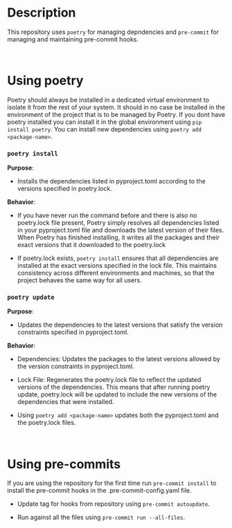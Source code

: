 # Description


This repository uses `poetry` for managing depndencies and `pre-commit` for managing and maintaining pre-commit hooks.

<br>

# Using poetry

Poetry should always be installed in a dedicated virtual environment to isolate it from the rest of your system. It should in no case be installed in the environment of the project that is to be managed by Poetry. If you dont have poetry installed you can install it in the global environment using `pip install poetry`. You can install new dependencies using `poetry add <package-name>`.


### `poetry install`

**Purpose**:

- Installs the dependencies listed in pyproject.toml according to the versions specified in poetry.lock.

**Behavior**:

- If you have never run the command before and there is also no poetry.lock file present, Poetry simply resolves all dependencies listed in your pyproject.toml file and downloads the latest version of their files. When Poetry has finished installing, it writes all the packages and their exact versions that it downloaded to the poetry.lock

- If poetry.lock exists, `poetry install` ensures that all dependencies are installed at the exact versions specified in the lock file. This maintains consistency across different environments and machines, so that the project behaves the same way for all users.

### `poetry update`

**Purpose**:
- Updates the dependencies to the latest versions that satisfy the version constraints specified in pyproject.toml.

**Behavior**:
- Dependencies: Updates the packages to the latest versions allowed by the version constraints in pyproject.toml.

- Lock File: Regenerates the poetry.lock file to reflect the updated versions of the dependencies. This means that after running poetry update, poetry.lock will be updated to include the new versions of the dependencies that were installed.

- Using `poetry add <package-name>` updates both the pyproject.toml and the poetry.lock files.

<br>

# Using pre-commits

If you are using the repository for the first time run `pre-commit install` to install the pre-commit hooks in the .pre-commit-config.yaml file.

- Update tag for hooks from repository using `pre-commit autoupdate`.

- Run against all the files using `pre-commit run --all-files`.
